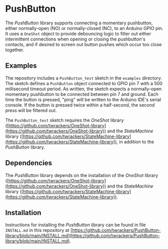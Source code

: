 # PushButton #

The *PushButton* library supports connecting a momentary pushbutton, either normally-open (NO) or normally-closed (NC), to an Arduino GPIO pin.  It uses a `OneShot` object to provide debouncing logic to filter out either intermittent connections when opening or closing the pushbutton's contacts, and if desired to screen out button pushes which occur too close together.

## Examples ##

The repository includes a `PushButton_test` sketch in the `examples` directory.  The sketch defines a `PushButton` object connected to GPIO pin 7 with a 500 millisecond timeout period.  As written, the sketch expects a normally-open momentary pushbutton to be connected between pin 7 and ground.  Each time the button is pressed, "ping" will be written to the Arduino IDE's serial console.  If the button is pressed twice within a half-second, the second press will be filtered out.

The `PushButton_test` sketch requires the *OneShot* library ([https://github.com/twrackers/OneShot-library](https://github.com/twrackers/OneShot-library)) and the *StateMachine* library ([https://github.com/twrackers/StateMachine-library](https://github.com/twrackers/StateMachine-library)), in addition to the *PushButton* library.

## Dependencies ##

The *PushButton* library depends on the installation of the *OneShot* library ([https://github.com/twrackers/OneShot-library](https://github.com/twrackers/OneShot-library)) and the *StateMachine* library ([https://github.com/twrackers/StateMachine-library](https://github.com/twrackers/StateMachine-library)).

## Installation ##

Instructions for installing the *PushButton* library can be found in file `INSTALL.md` in this repository at [https://github.com/twrackers/PushButton-library/blob/main/INSTALL.md](https://github.com/twrackers/PushButton-library/blob/main/INSTALL.md).
